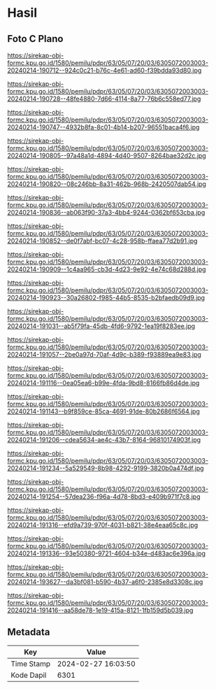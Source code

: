 # Hasil

## Foto C Plano

https://sirekap-obj-formc.kpu.go.id/1580/pemilu/pdpr/63/05/07/20/03/6305072003003-20240214-190712--924c0c21-b76c-4e61-ad60-f39bdda93d80.jpg

https://sirekap-obj-formc.kpu.go.id/1580/pemilu/pdpr/63/05/07/20/03/6305072003003-20240214-190728--48fe4880-7d66-4114-8a77-76b6c558ed77.jpg

https://sirekap-obj-formc.kpu.go.id/1580/pemilu/pdpr/63/05/07/20/03/6305072003003-20240214-190747--4932b8fa-8c01-4b14-b207-96551baca4f6.jpg

https://sirekap-obj-formc.kpu.go.id/1580/pemilu/pdpr/63/05/07/20/03/6305072003003-20240214-190805--97a48a1d-4894-4d40-9507-8264bae32d2c.jpg

https://sirekap-obj-formc.kpu.go.id/1580/pemilu/pdpr/63/05/07/20/03/6305072003003-20240214-190820--08c246bb-8a31-462b-968b-2420507dab54.jpg

https://sirekap-obj-formc.kpu.go.id/1580/pemilu/pdpr/63/05/07/20/03/6305072003003-20240214-190836--ab063f90-37a3-4bb4-9244-0362bf653cba.jpg

https://sirekap-obj-formc.kpu.go.id/1580/pemilu/pdpr/63/05/07/20/03/6305072003003-20240214-190852--de0f7abf-bc07-4c28-958b-ffaea77d2b91.jpg

https://sirekap-obj-formc.kpu.go.id/1580/pemilu/pdpr/63/05/07/20/03/6305072003003-20240214-190909--1c4aa965-cb3d-4d23-9e92-4e74c68d288d.jpg

https://sirekap-obj-formc.kpu.go.id/1580/pemilu/pdpr/63/05/07/20/03/6305072003003-20240214-190923--30a26802-f985-44b5-8535-b2bfaedb09d9.jpg

https://sirekap-obj-formc.kpu.go.id/1580/pemilu/pdpr/63/05/07/20/03/6305072003003-20240214-191031--ab5f79fa-45db-4fd6-9792-1ea19f8283ee.jpg

https://sirekap-obj-formc.kpu.go.id/1580/pemilu/pdpr/63/05/07/20/03/6305072003003-20240214-191057--2be0a97d-70af-4d9c-b389-f93889ea9e83.jpg

https://sirekap-obj-formc.kpu.go.id/1580/pemilu/pdpr/63/05/07/20/03/6305072003003-20240214-191116--0ea05ea6-b99e-4fda-9bd8-8166fb86d4de.jpg

https://sirekap-obj-formc.kpu.go.id/1580/pemilu/pdpr/63/05/07/20/03/6305072003003-20240214-191143--b9f859ce-85ca-4691-91de-80b2686f6564.jpg

https://sirekap-obj-formc.kpu.go.id/1580/pemilu/pdpr/63/05/07/20/03/6305072003003-20240214-191206--cdea5634-ae4c-43b7-8164-96810174903f.jpg

https://sirekap-obj-formc.kpu.go.id/1580/pemilu/pdpr/63/05/07/20/03/6305072003003-20240214-191234--5a529549-8b98-4292-9199-3820b0a474df.jpg

https://sirekap-obj-formc.kpu.go.id/1580/pemilu/pdpr/63/05/07/20/03/6305072003003-20240214-191254--57dea236-f96a-4d78-8bd3-e409b971f7c8.jpg

https://sirekap-obj-formc.kpu.go.id/1580/pemilu/pdpr/63/05/07/20/03/6305072003003-20240214-191316--efd9a739-970f-4031-b821-38e4eaa65c8c.jpg

https://sirekap-obj-formc.kpu.go.id/1580/pemilu/pdpr/63/05/07/20/03/6305072003003-20240214-191336--93e50380-9721-4604-b34e-d483ac6e396a.jpg

https://sirekap-obj-formc.kpu.go.id/1580/pemilu/pdpr/63/05/07/20/03/6305072003003-20240214-193627--da3bf081-b590-4b37-a6f0-2385e8d3308c.jpg

https://sirekap-obj-formc.kpu.go.id/1580/pemilu/pdpr/63/05/07/20/03/6305072003003-20240214-191416--aa58de78-1e19-415a-8121-1fb159d5b039.jpg


## Metadata

| Key        | Value               |
| ---------- | ------------------- |
| Time Stamp | 2024-02-27 16:03:50 |
| Kode Dapil | 6301                |




